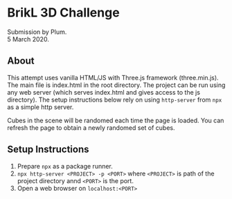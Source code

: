 # BrikL 3D Challenge
Submission by Plum.\
5 March 2020.

## About

This attempt uses vanilla HTML/JS with Three.js framework (three.min.js).
The main file is index.html in the root directory. The project can be run using any web server (which serves index.html and gives access to the js directory).
The setup instructions below rely on using `http-server` from `npx` as a simple http server.

Cubes in the scene will be randomed each time the page is loaded. You can refresh the page to obtain a newly randomed set of cubes.

## Setup Instructions

1. Prepare `npx` as a package runner.
2. `npx http-server <PROJECT> -p <PORT>` where `<PROJECT>` is path of the project directory annd `<PORT>` is the port.
3. Open a web browser on `localhost:<PORT>`
